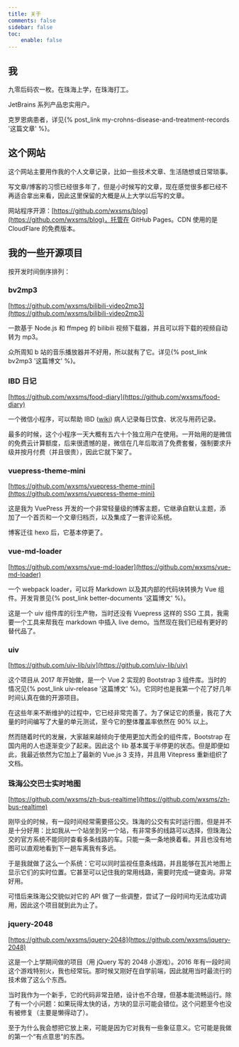 ```yaml
---
title: 关于
comments: false
sidebar: false
toc:
    enable: false
---
```


## 我

九零后码农一枚。在珠海上学，在珠海打工。

JetBrains 系列产品忠实用户。

克罗恩病患者，详见{% post_link my-crohns-disease-and-treatment-records '这篇文章' %}。

## 这个网站

这个网站主要用作我的个人文章记录，比如一些技术文章、生活随想或日常琐事。

写文章/博客的习惯已经很多年了，但是小时候写的文章，现在感觉很多都已经不再适合拿出来看，因此这里保留的大概是从上大学以后写的文章。

网站程序开源：[https://github.com/wxsms/blog](https://github.com/wxsms/blog)，托管在 GitHub Pages。CDN 使用的是 CloudFlare 的免费版本。

## 我的一些开源项目

按开发时间倒序排列：

### bv2mp3

[https://github.com/wxsms/bilibili-video2mp3](https://github.com/wxsms/bilibili-video2mp3)

一款基于 Node.js 和 ffmpeg 的 bilibili 视频下载器，并且可以将下载的视频自动转为 mp3。

众所周知 b 站的音乐播放器并不好用，所以就有了它。详见{% post_link bv2mp3 '这篇博文' %}。


### IBD 日记

[https://github.com/wxsms/food-diary](https://github.com/wxsms/food-diary)

一个微信小程序，可以帮助 IBD ([wiki](https://en.wikipedia.org/wiki/Inflammatory_bowel_disease)) 病人记录每日饮食、状况与用药记录。

最多的时候，这个小程序一天大概有五六十个独立用户在使用。一开始用的是微信的免费云计算额度，后来很遗憾的是，微信在几年后取消了免费套餐，强制要求升级并按月付费（并且很贵），因此它就下架了。

### vuepress-theme-mini

[https://github.com/wxsms/vuepress-theme-mini](https://github.com/wxsms/vuepress-theme-mini)

这是我为 VuePress 开发的一个非常轻量级的博客主题，它继承自默认主题，添加了一个首页和一个文章归档页，以及集成了一套评论系统。

博客迁往 hexo 后，它基本停更了。

### vue-md-loader

[https://github.com/wxsms/vue-md-loader](https://github.com/wxsms/vue-md-loader)

一个 webpack loader，可以将 Markdown 以及其内部的代码块转换为 Vue 组件。开发背景见{% post_link better-documents '这篇博文' %}。

这是一个 uiv 组件库的衍生产物，当时还没有 Vuepress 这样的 SSG 工具，我需要一个工具来帮我在 markdown 中插入 live demo。当然现在我们已经有更好的替代品了。

### uiv

[https://github.com/uiv-lib/uiv](https://github.com/uiv-lib/uiv)

这个项目从 2017 年开始做，是一个 Vue 2 实现的 Bootstrap 3 组件库。当时的情况见{% post_link uiv-release '这篇博文' %}。它同时也是我第一个花了好几年时间认真在做的开源项目。

在这些年来不断维护的过程中，它已经非常完善了。为了保证它的质量，我花了大量的时间编写了大量的单元测试，至今它的整体覆盖率依然在 90% 以上。

然而随着时代的发展，大家越来越倾向于使用更加大而全的组件库，Bootstrap 在国内用的人也逐渐变少了起来。因此这个 lib 基本属于半停更的状态。但是即便如此，我最近依然为它加上了最新的 Vue.js 3 支持，并且用 Vitepress 重新组织了文档。

### 珠海公交巴士实时地图

[https://github.com/wxsms/zh-bus-realtime](https://github.com/wxsms/zh-bus-realtime)

刚毕业的时候，有一段时间经常需要搭公交。珠海的公交有实时运行图，但是并不是十分好用：比如我从一个站坐到另一个站，有非常多的线路可以选择，但珠海公交的官方系统不能同时查看多条线路的车。只能一条一条地换着看。并且也没有地图可以直观地看到下一趟车离我有多远。

于是我就做了这么一个系统：它可以同时监视任意条线路，并且能够在瓦片地图上显示它们的实时位置。它甚至可以记住我的常用线路，需要时完成一键查询。非常好用。

可惜后来珠海公交貌似对它的 API 做了一些调整，尝试了一段时间均无法成功调用，因此这个项目就到此为止了。

### jquery-2048

[https://github.com/wxsms/jquery-2048](https://github.com/wxsms/jquery-2048)

这是一个上学期间做的项目（用 jQuery 写的 2048 小游戏）。2016 年有一段时间这个游戏特别火，我也经常玩。那时候又刚好在自学前端，因此就用当时最流行的技术做了这么个东西。

当时我作为一个新手，它的代码非常丑陋，设计也不合理，但基本能流畅运行。除了有一个小问题：如果玩得太快的话，方块的显示可能会错位。这个问题至今也没有被修复（主要是懒得动了）。

至于为什么我会想把它放上来，可能是因为它对我有一些象征意义。它可能是我做的第一个“有点意思”的东西。
